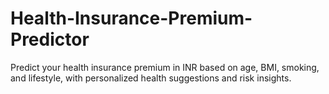 # Health-Insurance-Premium-Predictor
Predict your health insurance premium in INR based on age, BMI, smoking, and lifestyle, with personalized health suggestions and risk insights.
